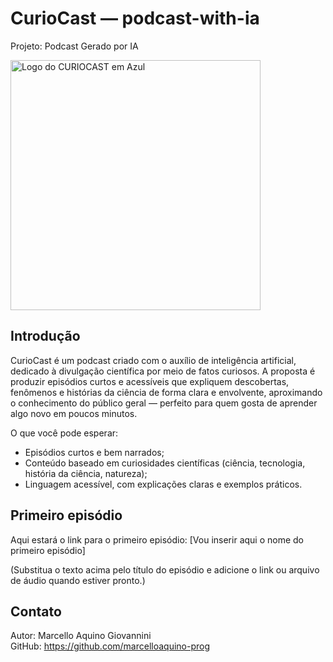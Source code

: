# CurioCast — podcast-with-ia

Projeto: Podcast Gerado por IA  

<img width="400" height="400" alt="Logo do CURIOCAST em Azul" src="https://github.com/user-attachments/assets/5a8c7445-08d4-4f9b-8b4a-9016a3bf88c0" />

## Introdução
CurioCast é um podcast criado com o auxílio de inteligência artificial, dedicado à divulgação científica por meio de fatos curiosos. A proposta é produzir episódios curtos e acessíveis que expliquem descobertas, fenômenos e histórias da ciência de forma clara e envolvente, aproximando o conhecimento do público geral — perfeito para quem gosta de aprender algo novo em poucos minutos.

O que você pode esperar:
- Episódios curtos e bem narrados;
- Conteúdo baseado em curiosidades científicas (ciência, tecnologia, história da ciência, natureza);
- Linguagem acessível, com explicações claras e exemplos práticos.

## Primeiro episódio
Aqui estará o link para o primeiro episódio: [Vou inserir aqui o nome do primeiro episódio]

(Substitua o texto acima pelo título do episódio e adicione o link ou arquivo de áudio quando estiver pronto.)

## Contato
Autor: Marcello Aquino Giovannini  
GitHub: https://github.com/marcelloaquino-prog
